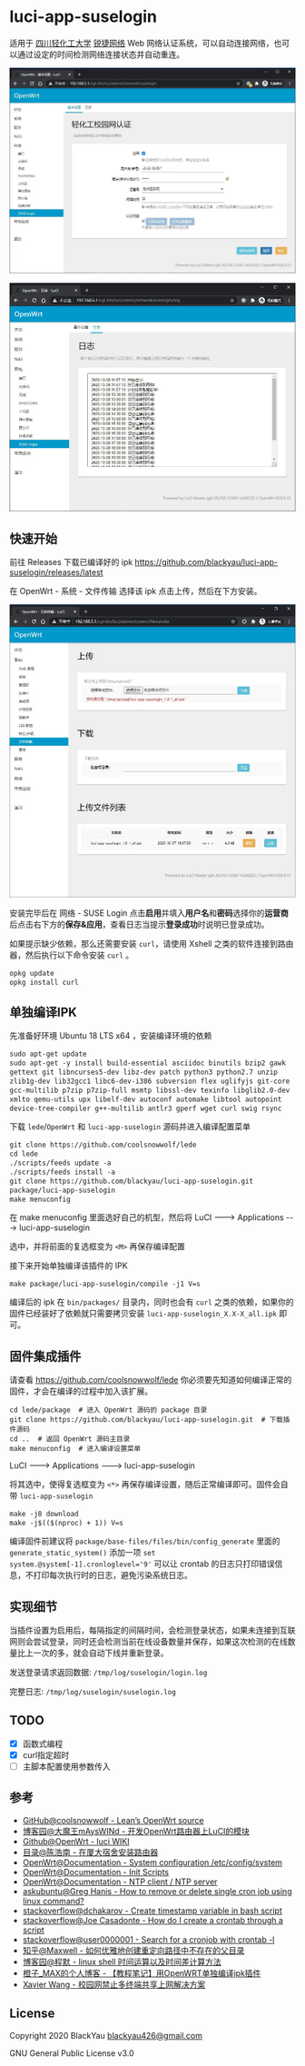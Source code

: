 # luci-app-suselogin

适用于 [四川轻化工大学](http://www.suse.edu.cn/) [锐捷网络](http://www.ruijie.com.cn/) Web 网络认证系统，可以自动连接网络，也可以通过设定的时间检测网络连接状态并自动重连。

![main](./main.jpg)

![log](./log.jpg)

## 快速开始

前往 Releases 下载已编译好的 ipk https://github.com/blackyau/luci-app-suselogin/releases/latest

在 OpenWrt - 系统 - 文件传输 选择该 ipk 点击上传，然后在下方安装。

![filetransfer](./filetransfer.jpg)

安装完毕后在 网络 - SUSE Login 点击**启用**并填入**用户名**和**密码**选择你的**运营商**后点击右下方的**保存&应用**，查看日志当提示**登录成功**时说明已登录成功。

如果提示缺少依赖，那么还需要安装 `curl`，请使用 Xshell 之类的软件连接到路由器，然后执行以下命令安装 `curl` 。

```shell
opkg update
opkg install curl
```

## 单独编译IPK

先准备好环境 Ubuntu 18 LTS x64 ，安装编译环境的依赖

```shell
sudo apt-get update
sudo apt-get -y install build-essential asciidoc binutils bzip2 gawk gettext git libncurses5-dev libz-dev patch python3 python2.7 unzip zlib1g-dev lib32gcc1 libc6-dev-i386 subversion flex uglifyjs git-core gcc-multilib p7zip p7zip-full msmtp libssl-dev texinfo libglib2.0-dev xmlto qemu-utils upx libelf-dev autoconf automake libtool autopoint device-tree-compiler g++-multilib antlr3 gperf wget curl swig rsync
```

下载 `lede`/`OpenWrt` 和 `luci-app-suselogin` 源码并进入编译配置菜单

```shell
git clone https://github.com/coolsnowwolf/lede
cd lede
./scripts/feeds update -a
./scripts/feeds install -a
git clone https://github.com/blackyau/luci-app-suselogin.git package/luci-app-suselogin
make menuconfig
```

在 make menuconfig 里面选好自己的机型，然后将 LuCI ---> Applications ---> luci-app-suselogin

选中，并将前面的复选框变为 `<M>` 再保存编译配置

接下来开始单独编译该插件的 IPK

```shell
make package/luci-app-suselogin/compile -j1 V=s
```

编译后的 ipk 在 `bin/packages/` 目录内，同时也会有 `curl` 之类的依赖，如果你的固件已经装好了依赖就只需要拷贝安装 `luci-app-suselogin_X.X-X_all.ipk` 即可。

## 固件集成插件

请查看 https://github.com/coolsnowwolf/lede 你必须要先知道如何编译正常的固件，才会在编译的过程中加入该扩展。

```shell
cd lede/package  # 进入 OpenWrt 源码的 package 目录
git clone https://github.com/blackyau/luci-app-suselogin.git  # 下载插件源码
cd ..  # 返回 OpenWrt 源码主目录
make menuconfig  # 进入编译设置菜单
```

LuCI ---> Applications ---> luci-app-suselogin

将其选中，使得复选框变为 `<*>` 再保存编译设置，随后正常编译即可。固件会自带 `luci-app-suselogin`

```shell
make -j8 download
make -j$(($(nproc) + 1)) V=s
```

编译固件前建议将 `package/base-files/files/bin/config_generate` 里面的 `generate_static_system()` 添加一项 `set system.@system[-1].cronloglevel='9'` 可以让 crontab 的日志只打印错误信息，不打印每次执行时的日志，避免污染系统日志。

## 实现细节

当插件设置为启用后，每隔指定的间隔时间，会检测登录状态，如果未连接到互联网则会尝试登录，同时还会检测当前在线设备数量并保存，如果这次检测的在线数量比上一次的多，就会自动下线并重新登录。

发送登录请求返回数据: `/tmp/log/suselogin/login.log`

完整日志: `/tmp/log/suselogin/suselogin.log`


## TODO

- [X] 函数式编程
- [X] curl指定超时
- [ ] 主脚本配置使用参数传入

## 参考

- [GitHub@coolsnowwolf - Lean’s OpenWrt source](https://github.com/coolsnowwolf/lede)
- [博客园@大魔王mAysWINd - 开发OpenWrt路由器上LuCI的模块](https://www.cnblogs.com/mayswind/p/3468124.html)
- [Github@OpenWrt - luci WIKI](https://github.com/openwrt/luci/wiki/CBI)
- [目录@陈浩南 - 在厦大宿舍安装路由器](https://catalog.chn.moe/%E6%95%99%E7%A8%8B/OpenWrt/%E5%9C%A8%E5%8E%A6%E5%A4%A7%E5%AE%BF%E8%88%8D%E5%AE%89%E8%A3%85%E8%B7%AF%E7%94%B1%E5%99%A8/)
- [OpenWrt@Documentation - System configuration /etc/config/system](https://openwrt.org/docs/guide-user/base-system/system_configuration)
- [OpenWrt@Documentation - Init Scripts](https://openwrt.org/docs/techref/initscripts)
- [OpenWrt@Documentation - NTP client / NTP server](https://openwrt.org/docs/guide-user/services/ntp/client-server)
- [askubuntu@Greg Hanis - How to remove or delete single cron job using linux command?](https://askubuntu.com/questions/408611)
- [stackoverflow@dchakarov - Create timestamp variable in bash script](https://stackoverflow.com/questions/17066250)
- [stackoverflow@Joe Casadonte - How do I create a crontab through a script](https://stackoverflow.com/questions/4880290)
- [stackoverflow@user0000001 - Search for a cronjob with crontab -l](https://stackoverflow.com/questions/14450866)
- [知乎@Maxwell - 如何优雅地创建重定向路径中不存在的父目录](https://zhuanlan.zhihu.com/p/61890472)
- [博客园@程默 - linux shell 时间运算以及时间差计算方法](https://www.cnblogs.com/chengmo/archive/2010/07/13/1776473.html)
- [橙子_MAX的个人博客 - 【教程笔记】用OpenWRT单独编译ipk插件](https://www.maxlicheng.com/openwrt/42.html)
- [Xavier Wang - 校园网禁止多终端共享上网解决方案](https://www.xavier.wang/post/45-suck-shit-lan/)

## License

Copyright 2020 BlackYau <blackyau426@gmail.com>

GNU General Public License v3.0
